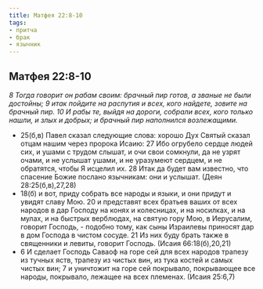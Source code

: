 ```yaml
---
title: Матфея 22:8-10
tags: 
- притча
- брак
- язычник
---
```


## Матфея 22:8-10

*8 Тогда говорит он рабам своим: брачный пир готов, а званые не были достойны; 9 итак пойдите на распутия и всех, кого найдете, зовите на брачный пир. 10 И рабы те, выйдя на дороги, собрали всех, кого только нашли, и злых и добрых; и брачный пир наполнился возлежащими.*

- 25(б,в) Павел сказал следующие слова: хорошо Дух Святый сказал отцам нашим через пророка Исаию: 27 Ибо огрубело сердце людей сих, и ушами с трудом слышат, и очи свои сомкнули, да не узрят очами, и не услышат ушами, и не уразумеют сердцем, и не обратятся, чтобы Я исцелил их. 28 Итак да будет вам известно, что спасение Божие послано язычникам: они и услышат. (Деян 28:25(б,в),27,28)
- 18(б) и вот, приду собрать все народы и языки, и они придут и увидят славу Мою. 20 и представят всех братьев ваших от всех народов в дар Господу на конях и колесницах, и на носилках, и на мулах, и на быстрых верблюдах, на святую гору Мою, в Иерусалим, говорит Господь, - подобно тому, как сыны Израилевы приносят дар в дом Господа в чистом сосуде. 21 Из них буду брать также в священники и левиты, говорит Господь. (Исаия 66:18(б),20,21)
- 6 И сделает Господь Саваоф на горе сей для всех народов трапезу из тучных яств, трапезу из чистых вин, из тука костей и самых чистых вин; 7 и уничтожит на горе сей покрывало, покрывающее все народы, покрывало, лежащее на всех племенах. (Исаия 25:6,7)
